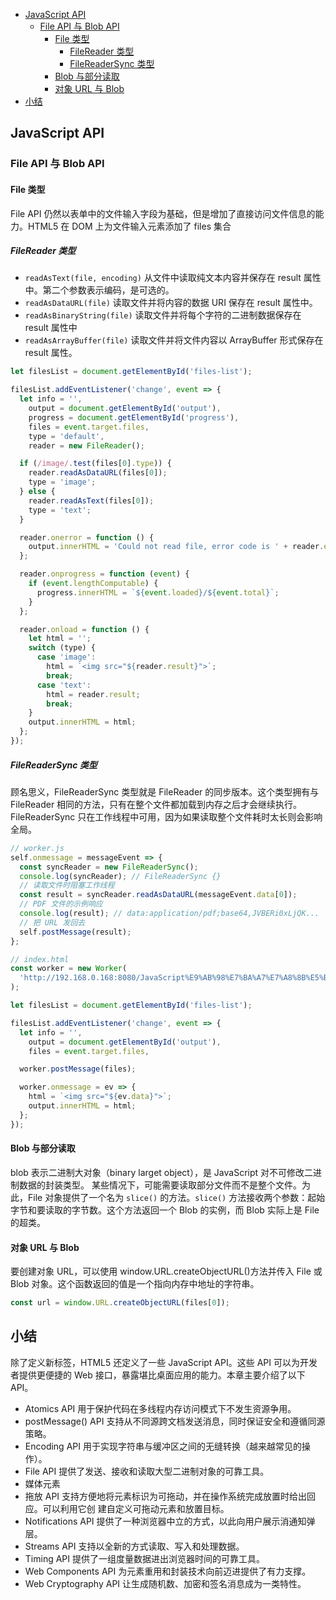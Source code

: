 - [JavaScript API](#javascript-api)
  - [File API 与 Blob API](#file-api-与-blob-api)
    - [File 类型](#file-类型)
      - [FileReader 类型](#filereader-类型)
      - [FileReaderSync 类型](#filereadersync-类型)
    - [Blob 与部分读取](#blob-与部分读取)
    - [对象 URL 与 Blob](#对象-url-与-blob)
- [小结](#小结)

## JavaScript API

### File API 与 Blob API

#### File 类型

File API 仍然以表单中的文件输入字段为基础，但是增加了直接访问文件信息的能力。HTML5 在 DOM 上为文件输入元素添加了 files 集合

##### FileReader 类型

- `readAsText(file, encoding)` 从文件中读取纯文本内容并保存在 result 属性中。第二个参数表示编码，是可选的。
- `readAsDataURL(file)` 读取文件并将内容的数据 URI 保存在 result 属性中。
- `readAsBinaryString(file)` 读取文件并将每个字符的二进制数据保存在 result 属性中
- `readAsArrayBuffer(file)` 读取文件并将文件内容以 ArrayBuffer 形式保存在 result 属性。

```js
let filesList = document.getElementById('files-list');

filesList.addEventListener('change', event => {
  let info = '',
    output = document.getElementById('output'),
    progress = document.getElementById('progress'),
    files = event.target.files,
    type = 'default',
    reader = new FileReader();

  if (/image/.test(files[0].type)) {
    reader.readAsDataURL(files[0]);
    type = 'image';
  } else {
    reader.readAsText(files[0]);
    type = 'text';
  }

  reader.onerror = function () {
    output.innerHTML = 'Could not read file, error code is ' + reader.error.code;
  };

  reader.onprogress = function (event) {
    if (event.lengthComputable) {
      progress.innerHTML = `${event.loaded}/${event.total}`;
    }
  };

  reader.onload = function () {
    let html = '';
    switch (type) {
      case 'image':
        html = `<img src="${reader.result}">`;
        break;
      case 'text':
        html = reader.result;
        break;
    }
    output.innerHTML = html;
  };
});
```

##### FileReaderSync 类型

顾名思义，FileReaderSync 类型就是 FileReader 的同步版本。这个类型拥有与 FileReader 相同的方法，只有在整个文件都加载到内存之后才会继续执行。FileReaderSync 只在工作线程中可用，因为如果读取整个文件耗时太长则会影响全局。

```js
// worker.js
self.onmessage = messageEvent => {
  const syncReader = new FileReaderSync();
  console.log(syncReader); // FileReaderSync {}
  // 读取文件时阻塞工作线程
  const result = syncReader.readAsDataURL(messageEvent.data[0]);
  // PDF 文件的示例响应
  console.log(result); // data:application/pdf;base64,JVBERi0xLjQK...
  // 把 URL 发回去
  self.postMessage(result);
};

// index.html
const worker = new Worker(
  'http://192.168.0.168:8080/JavaScript%E9%AB%98%E7%BA%A7%E7%A8%8B%E5%BA%8F%E8%AE%BE%E8%AE%A1/20.JavaScriptAPI/worker.js'
);

let filesList = document.getElementById('files-list');

filesList.addEventListener('change', event => {
  let info = '',
    output = document.getElementById('output'),
    files = event.target.files,

  worker.postMessage(files);

  worker.onmessage = ev => {
    html = `<img src="${ev.data}">`;
    output.innerHTML = html;
  };
});
```

#### Blob 与部分读取

blob 表示二进制大对象（binary larget object），是 JavaScript 对不可修改二进制数据的封装类型。
某些情况下，可能需要读取部分文件而不是整个文件。为此，File 对象提供了一个名为 `slice()` 的方法。`slice()` 方法接收两个参数：起始字节和要读取的字节数。这个方法返回一个 Blob 的实例，而 Blob 实际上是 File 的超类。

#### 对象 URL 与 Blob

要创建对象 URL，可以使用 window.URL.createObjectURL()方法并传入 File 或 Blob 对象。这个函数返回的值是一个指向内存中地址的字符串。

```js
const url = window.URL.createObjectURL(files[0]);
```

## 小结

除了定义新标签，HTML5 还定义了一些 JavaScript API。这些 API 可以为开发者提供更便捷的 Web
接口，暴露堪比桌面应用的能力。本章主要介绍了以下 API。

- Atomics API 用于保护代码在多线程内存访问模式下不发生资源争用。
- postMessage() API 支持从不同源跨文档发送消息，同时保证安全和遵循同源策略。
- Encoding API 用于实现字符串与缓冲区之间的无缝转换（越来越常见的操作）。
- File API 提供了发送、接收和读取大型二进制对象的可靠工具。
- 媒体元素<audio>和<video>拥有自己的 API，用于操作音频和视频。并不是每个浏览器都会支
  持所有媒体格式，使用 canPlayType()方法可以检测浏览器支持情况。
- 拖放 API 支持方便地将元素标识为可拖动，并在操作系统完成放置时给出回应。可以利用它创
  建自定义可拖动元素和放置目标。
- Notifications API 提供了一种浏览器中立的方式，以此向用户展示消通知弹层。
- Streams API 支持以全新的方式读取、写入和处理数据。
- Timing API 提供了一组度量数据进出浏览器时间的可靠工具。
- Web Components API 为元素重用和封装技术向前迈进提供了有力支撑。
- Web Cryptography API 让生成随机数、加密和签名消息成为一类特性。
